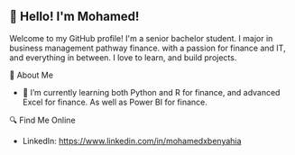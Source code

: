 ## 👋 Hello! I'm Mohamed! 

Welcome to my GitHub profile! I'm a senior bachelor student. I major in business management pathway finance. with a passion for finance and IT, and everything in between. I love to learn, and build projects. 

 🚀 About Me
- 🌱 I’m currently learning both Python and R for finance, and advanced Excel for finance. As well as Power BI for finance. 




 🔍 Find Me Online
- LinkedIn: https://www.linkedin.com/in/mohamedxbenyahia

<!--
**Mohamed-coder-ctrl/Mohamed-coder-ctrl** is a ✨ _special_ ✨ repository because its `README.md` (this file) appears on your GitHub profile.

Here are some ideas to get you started:

- 🔭 I’m currently working on ...
- 🌱 I’m currently learning ...
- 👯 I’m looking to collaborate on ...
- 🤔 I’m looking for help with ...
- 💬 Ask me about ...
- 📫 How to reach me: ...
- 😄 Pronouns: ...
- ⚡ Fun fact: ...
-->
